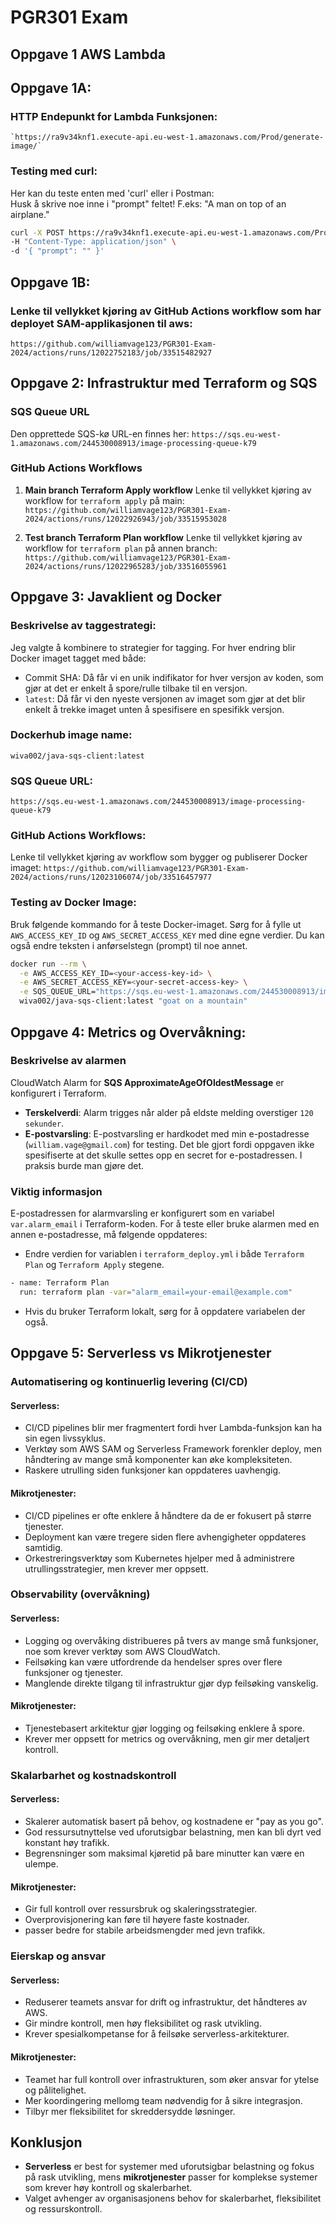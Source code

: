 # PGR301 Exam

## Oppgave 1 AWS Lambda
## Oppgave 1A:
### HTTP Endepunkt for Lambda Funksjonen:
    `https://ra9v34knf1.execute-api.eu-west-1.amazonaws.com/Prod/generate-image/`

### Testing med curl:
Her kan du teste enten med 'curl' eller i Postman:  
Husk å skrive noe inne i "prompt" feltet! F.eks: "A man on top of an airplane."

```bash
curl -X POST https://ra9v34knf1.execute-api.eu-west-1.amazonaws.com/Prod/generate-image/ \
-H "Content-Type: application/json" \
-d '{ "prompt": "" }'
```

## Oppgave 1B:
### Lenke til vellykket kjøring av GitHub Actions workflow som har deployet SAM-applikasjonen til aws:
`https://github.com/williamvage123/PGR301-Exam-2024/actions/runs/12022752183/job/33515482927`
    
    
## Oppgave 2: Infrastruktur med Terraform og SQS

### SQS Queue URL
Den opprettede SQS-kø URL-en finnes her:
`https://sqs.eu-west-1.amazonaws.com/244530008913/image-processing-queue-k79`

### GitHub Actions Workflows
1. **Main branch Terraform Apply workflow**
   Lenke til vellykket kjøring av workflow for `terraform apply` på main:
`https://github.com/williamvage123/PGR301-Exam-2024/actions/runs/12022926943/job/33515953028`  

2. **Test branch Terraform Plan workflow**
   Lenke til vellykket kjøring av workflow for `terraform plan` på annen branch:
`https://github.com/williamvage123/PGR301-Exam-2024/actions/runs/12022965283/job/33516055961`

## Oppgave 3: Javaklient og Docker

### Beskrivelse av taggestrategi:
Jeg valgte å kombinere to strategier for tagging. For hver endring blir Docker imaget tagget med både:
 -  Commit SHA: Då får vi en unik indifikator for hver versjon av koden, som gjør at det er enkelt å spore/rulle tilbake til en versjon.
 -  `latest`: Då får vi den nyeste versjonen av imaget som gjør at det blir enkelt å trekke imaget unten å spesifisere en spesifikk versjon.

### Dockerhub image name:
`wiva002/java-sqs-client:latest`


### SQS Queue URL:
`https://sqs.eu-west-1.amazonaws.com/244530008913/image-processing-queue-k79`

### GitHub Actions Workflows:
Lenke til vellykket kjøring av workflow som bygger og publiserer Docker imaget:
`https://github.com/williamvage123/PGR301-Exam-2024/actions/runs/12023106074/job/33516457977`

### Testing av Docker Image:
Bruk følgende kommando for å teste Docker-imaget. Sørg for å fylle ut `AWS_ACCESS_KEY_ID` og `AWS_SECRET_ACCESS_KEY` med dine egne verdier. Du kan også endre teksten i anførselstegn (prompt) til noe annet.
```bash
docker run --rm \
  -e AWS_ACCESS_KEY_ID=<your-access-key-id> \
  -e AWS_SECRET_ACCESS_KEY=<your-secret-access-key> \
  -e SQS_QUEUE_URL="https://sqs.eu-west-1.amazonaws.com/244530008913/image-processing-queue-k79" \
  wiva002/java-sqs-client:latest "goat on a mountain"
```

## Oppgave 4: Metrics og Overvåkning:


### Beskrivelse av alarmen
CloudWatch Alarm for **SQS ApproximateAgeOfOldestMessage** er konfigurert i Terraform.
- **Terskelverdi**: Alarm trigges når alder på eldste melding overstiger `120 sekunder`.
- **E-postvarsling**: E-postvarsling er hardkodet med min e-postadresse (`william.vage@gmail.com`) for testing. Det ble gjort fordi oppgaven ikke spesifiserte at det skulle settes opp en secret for e-postadressen. I praksis burde man gjøre det.

### Viktig informasjon
E-postadressen for alarmvarsling er konfigurert som en variabel `var.alarm_email` i Terraform-koden. For å teste eller bruke alarmen med en annen e-postadresse, må følgende oppdateres:
- Endre verdien for variablen i `terraform_deploy.yml` i både `Terraform Plan` og `Terraform Apply` stegene.
```bash
- name: Terraform Plan
  run: terraform plan -var="alarm_email=your-email@example.com"
```
- Hvis du bruker Terraform lokalt, sørg for å oppdatere variabelen der også.

## Oppgave 5: Serverless vs Mikrotjenester

### Automatisering og kontinuerlig levering (CI/CD)

#### Serverless:
- CI/CD pipelines blir mer fragmentert fordi hver Lambda-funksjon kan ha sin egen livssyklus.
- Verktøy som AWS SAM og Serverless Framework forenkler deploy, men håndtering av mange små komponenter kan øke kompleksiteten.
- Raskere utrulling siden funksjoner kan oppdateres uavhengig.

#### Mikrotjenester:
- CI/CD pipelines er ofte enklere å håndtere da de er fokusert på større tjenester.
- Deployment kan være tregere siden flere avhengigheter oppdateres samtidig.
- Orkestreringsverktøy som Kubernetes hjelper med å administrere utrullingsstrategier, men krever mer oppsett.


### Observability (overvåkning)

#### Serverless:
- Logging og overvåking distribueres på tvers av mange små funksjoner, noe som krever verktøy som AWS CloudWatch.
- Feilsøking kan være utfordrende da hendelser spres over flere funksjoner og tjenester.
- Manglende direkte tilgang til infrastruktur gjør dyp feilsøking vanskelig.

#### Mikrotjenester:
- Tjenestebasert arkitektur gjør logging og feilsøking enklere å spore.
- Krever mer oppsett for metrics og overvåkning, men gir mer detaljert kontroll.


### Skalarbarhet og kostnadskontroll

#### Serverless:
- Skalerer automatisk basert på behov, og kostnadene er "pay as you go".
- God ressursutnyttelse ved uforutsigbar belastning, men kan bli dyrt ved konstant høy trafikk.
- Begrensninger som maksimal kjøretid på bare minutter kan være en ulempe.

#### Mikrotjenester:
- Gir full kontroll over ressursbruk og skaleringsstrategier.
- Overprovisjonering kan føre til høyere faste kostnader.
- passer bedre for stabile arbeidsmengder med jevn trafikk.


### Eierskap og ansvar

#### Serverless:
- Reduserer teamets ansvar for drift og infrastruktur, det håndteres av AWS.
- Gir mindre kontroll, men høy fleksibilitet og rask utvikling.
- Krever spesialkompetanse for å feilsøke serverless-arkitekturer.


#### Mikrotjenester:
- Teamet har full kontroll over infrastrukturen, som øker ansvar for ytelse og pålitelighet.
- Mer koordingering mellomg team nødvendig for å sikre integrasjon.
- Tilbyr mer fleksibilitet for skreddersydde løsninger.

## Konklusjon
- **Serverless** er best for systemer med uforutsigbar belastning og fokus på rask utvikling, mens **mikrotjenester** passer for komplekse systemer som krever høy kontroll og skalerbarhet.
- Valget avhenger av organisasjonens behov for skalerbarhet, fleksibilitet og ressurskontroll.